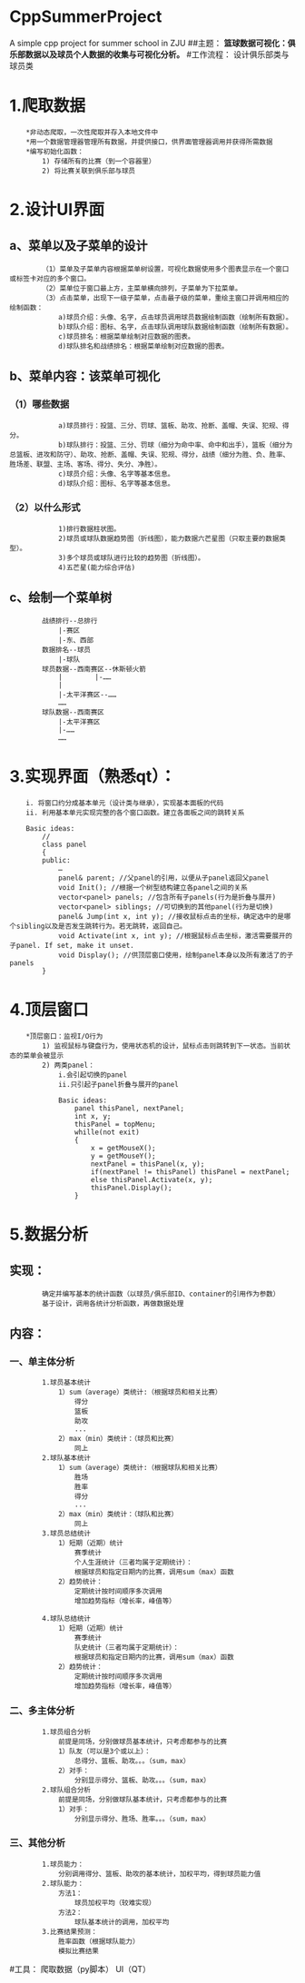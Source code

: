# CppSummerProject
A simple cpp project for summer school in ZJU
##主题：
__篮球数据可视化：俱乐部数据以及球员个人数据的收集与可视化分析。__
#工作流程：
   设计俱乐部类与球员类
#   1.爬取数据
		*非动态爬取，一次性爬取并存入本地文件中
		*用一个数据管理器管理所有数据，并提供接口，供界面管理器调用并获得所需数据
		*编写初始化函数：
			1) 存储所有的比赛（到一个容器里）
			2) 将比赛关联到俱乐部与球员

#	2.设计UI界面
##		a、菜单以及子菜单的设计
			（1）菜单及子菜单内容根据菜单树设置，可视化数据使用多个图表显示在一个窗口或标签卡对应的多个窗口。
			（2）菜单位于窗口最上方，主菜单横向排列，子菜单为下拉菜单。
			（3）点击菜单，出现下一级子菜单，点击最子级的菜单，重绘主窗口并调用相应的绘制函数：
				a)球员介绍：头像、名字，点击球员调用球员数据绘制函数（绘制所有数据）。
				b)球队介绍：图标、名字，点击球队调用球队数据绘制函数（绘制所有数据）。
				c)球员排名：根据菜单绘制对应数据的图表。
				d)球队排名和战绩排名：根据菜单绘制对应数据的图表。

##		b、菜单内容：该菜单可视化
###			（1）哪些数据
				a)球员排行：投篮、三分、罚球、篮板、助攻、抢断、盖帽、失误、犯规、得分。
				b)球队排行：投篮、三分、罚球（细分为命中率、命中和出手），篮板（细分为总篮板、进攻和防守）、助攻、抢断、盖帽、失误、犯规、得分，战绩（细分为胜、负、胜率、胜场差、联盟、主场、客场、得分、失分、净胜）。
				c)球员介绍：头像、名字等基本信息。
				d)球队介绍：图标、名字等基本信息。
			
###			（2）以什么形式
				1)排行数据柱状图。
				2)球员或球队数据趋势图（折线图），能力数据六芒星图（只取主要的数据类型）。
				3)多个球员或球队进行比较的趋势图（折线图）。
				4)五芒星(能力综合评估)

##		c、绘制一个菜单树
			战绩排行--总排行
				|-赛区
				|-东、西部
			数据排名--球员
				|-球队
			球员数据--西南赛区--休斯顿火箭
				|        |-……
				|
				|-太平洋赛区--……
				……
			球队数据--西南赛区
				|-太平洋赛区
				|-……
				……

#	3.实现界面（熟悉qt）：
		i. 将窗口约分成基本单元（设计类与继承），实现基本面板的代码
		ii. 利用基本单元实现完整的各个窗口函数。建立各面板之间的跳转关系
	
		Basic ideas:
			//
			class panel 
			{
			public:
				…
				panel& parent; //父panel的引用，以便从子panel返回父panel
				void Init(); //根据一个树型结构建立各panel之间的关系
				vector<panel> panels; //包含所有子panels(行为是折叠与展开)
				vector<panel> siblings; //可切换到的其他panel(行为是切换)
				panel& Jump(int x, int y); //接收鼠标点击的坐标，确定选中的是哪个sibling以及是否发生跳转行为。若无跳转，返回自己。
				void Activate(int x, int y); //根据鼠标点击坐标，激活需要展开的子panel. If set, make it unset.
				void Display(); //供顶层窗口使用，绘制panel本身以及所有激活了的子panels
			}

#	4.顶层窗口
		*顶层窗口：监视I/O行为
			1) 监视鼠标与键盘行为，使用状态机的设计，鼠标点击则跳转到下一状态。当前状态的菜单会被显示
			2) 两类panel：
				i.会引起切换的panel
				ii.只引起子panel折叠与展开的panel

				Basic ideas:
					panel thisPanel, nextPanel;
					int x, y;
					thisPanel = topMenu;
					whille(not exit)
					{
						x = getMouseX();
						y = getMouseY();
						nextPanel = thisPanel(x, y);
						if(nextPanel != thisPanel) thisPanel = nextPanel;
						else thisPanel.Activate(x, y);
						thisPanel.Display();
					}

#	5.数据分析
##		实现：
			确定并编写基本的统计函数（以球员/俱乐部ID、container的引用作为参数）
			基于设计，调用各统计分析函数，再做数据处理
##		内容：
###		一、单主体分析
			1.球员基本统计
				1）sum（average）类统计:（根据球员和相关比赛）
					得分
					篮板
					助攻
					...
				2）max（min）类统计：（球员和比赛）
					同上
			2.球队基本统计
				1）sum（average）类统计:（根据球队和相关比赛）
					胜场
					胜率
					得分
					...
				2）max（min）类统计：（球队和比赛）
					同上
			3.球员总结统计
				1）短期（近期）统计
					赛季统计
					个人生涯统计（三者均属于定期统计）：
					根据球员和指定日期内的比赛，调用sum（max）函数
				2）趋势统计：
					定期统计按时间顺序多次调用
					增加趋势指标（增长率，峰值等）
				
			4.球队总结统计
				1）短期（近期）统计
					赛季统计
					队史统计（三者均属于定期统计）：
					根据球员和指定日期内的比赛，调用sum（max）函数
				2）趋势统计：
					定期统计按时间顺序多次调用
					增加趋势指标（增长率，峰值等）

###		二、多主体分析
			1.球员组合分析
				前提是同场，分别做球员基本统计，只考虑都参与的比赛
				1）队友（可以是3个或以上）：
					总得分、篮板、助攻。。。（sum，max）
				2）对手：
					分别显示得分、篮板、助攻。。。（sum，max）
			2.球队组合分析
				前提是同场，分别做球队基本统计，只考虑都参与的比赛
				1）对手：
					分别显示得分、胜场、胜率。。。（sum，max）
	
###		三、其他分析
			1.球员能力：
				分别调用得分、篮板、助攻的基本统计，加权平均，得到球员能力值
			2.球队能力：
				方法1：
					球员加权平均（较难实现）
				方法2：
					球队基本统计的调用，加权平均
			3.比赛结果预测：
				胜率函数（根据球队能力）
				模拟比赛结果

#工具：
	爬取数据（py脚本）
	UI（QT）
